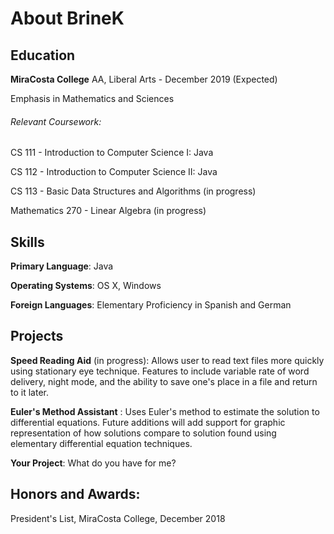 # About BrineK

## Education
**MiraCosta College** AA, Liberal Arts - December 2019 (Expected)

Emphasis in Mathematics and Sciences

###### Relevant Coursework:
CS 111 - Introduction to Computer Science I: Java 

CS 112 - Introduction to Computer Science II: Java

CS 113 - Basic Data Structures and Algorithms (in progress)

Mathematics 270 - Linear Algebra (in progress)

## Skills
**Primary Language**: Java

**Operating Systems**: OS X, Windows

**Foreign Languages**: Elementary Proficiency in Spanish and German

## Projects
**Speed Reading Aid** (in progress): Allows user to read text files more quickly using stationary eye technique. Features
to include variable rate of word delivery, night mode, and the ability to save one's place in a file and return to it 
later. 

**Euler's Method Assistant** : Uses Euler's method to estimate the solution to differential equations. Future additions
will add support for graphic representation of how solutions compare to solution found using elementary differential 
equation techniques.

**Your Project**: What do you have for me?

## Honors and Awards:
  President's List, MiraCosta College,  December 2018
